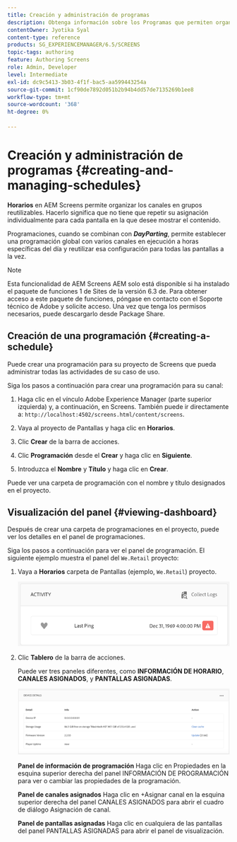 ```yaml
---
title: Creación y administración de programas
description: Obtenga información sobre los Programas que permiten organizar los canales en grupos reutilizables para no tener que repetir su asignación individualmente.
contentOwner: Jyotika Syal
content-type: reference
products: SG_EXPERIENCEMANAGER/6.5/SCREENS
topic-tags: authoring
feature: Authoring Screens
role: Admin, Developer
level: Intermediate
exl-id: dc9c5413-3b03-4f1f-bac5-aa599443254a
source-git-commit: 1cf90de7892d051b2b94b4dd57de7135269b1ee8
workflow-type: tm+mt
source-wordcount: '368'
ht-degree: 0%

---
```


# Creación y administración de programas {#creating-and-managing-schedules}

**Horarios** en AEM Screens permite organizar los canales en grupos reutilizables. Hacerlo significa que no tiene que repetir su asignación individualmente para cada pantalla en la que desee mostrar el contenido.

Programaciones, cuando se combinan con ***DayParting***, permite establecer una programación global con varios canales en ejecución a horas específicas del día y reutilizar esa configuración para todas las pantallas a la vez.

>[!NOTE]
>
>Esta funcionalidad de AEM Screens AEM solo está disponible si ha instalado el paquete de funciones 1 de Sites de la versión 6.3 de. Para obtener acceso a este paquete de funciones, póngase en contacto con el Soporte técnico de Adobe y solicite acceso. Una vez que tenga los permisos necesarios, puede descargarlo desde Package Share.

## Creación de una programación {#creating-a-schedule}

Puede crear una programación para su proyecto de Screens que pueda administrar todas las actividades de su caso de uso.

Siga los pasos a continuación para crear una programación para su canal:

1. Haga clic en el vínculo Adobe Experience Manager (parte superior izquierda) y, a continuación, en Screens. También puede ir directamente a: `http://localhost:4502/screens.html/content/screens`.
1. Vaya al proyecto de Pantallas y haga clic en **Horarios**.
1. Clic **Crear** de la barra de acciones.
1. Clic **Programación** desde el **Crear** y haga clic en **Siguiente**.

1. Introduzca el **Nombre** y **Título** y haga clic en **Crear**.

Puede ver una carpeta de programación con el nombre y título designados en el proyecto.


## Visualización del panel {#viewing-dashboard}

Después de crear una carpeta de programaciones en el proyecto, puede ver los detalles en el panel de programaciones.

Siga los pasos a continuación para ver el panel de programación. El siguiente ejemplo muestra el panel del `We.Retail` proyecto:

1. Vaya a **Horarios** carpeta de Pantallas (ejemplo, `We.Retail`) proyecto.

   ![chlimage_1](assets/chlimage_1.png)

1. Clic **Tablero** de la barra de acciones.

   Puede ver tres paneles diferentes, como **INFORMACIÓN DE HORARIO**, **CANALES ASIGNADOS**, y **PANTALLAS ASIGNADAS**.

   ![chlimage_1-1](assets/chlimage_1-1.png)

   **Panel de información de programación** Haga clic en Propiedades en la esquina superior derecha del panel INFORMACIÓN DE PROGRAMACIÓN para ver o cambiar las propiedades de la programación.

   **Panel de canales asignados** Haga clic en +Asignar canal en la esquina superior derecha del panel CANALES ASIGNADOS para abrir el cuadro de diálogo Asignación de canal.

   **Panel de pantallas asignadas** Haga clic en cualquiera de las pantallas del panel PANTALLAS ASIGNADAS para abrir el panel de visualización.
